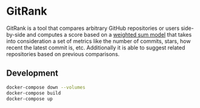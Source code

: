 # GitRank

GitRank is a tool that compares arbitrary GitHub repositories or users side-by-side and computes a score based on a [weighted sum model](https://en.wikipedia.org/wiki/Weighted_sum_model) that takes into consideration a set of metrics like the number of commits, stars, how recent the latest commit is, etc. Additionally it is able to suggest related repositories based on previous comparisons.

## Development

```bash
docker-compose down --volumes
docker-compose build
docker-compose up
```

